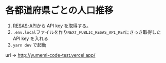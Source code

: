 # 各都道府県ごとの人口推移

1. [RESAS-API](https://opendata.resas-portal.go.jp)から API key を取得する。
2. `.env.local`ファイルを作り`NEXT_PUBLIC_RESAS_API_KEY`にさっき取得した API key を入れる
3. `yarn dev` で起動

url → http://yumemi-code-test.vercel.app/

